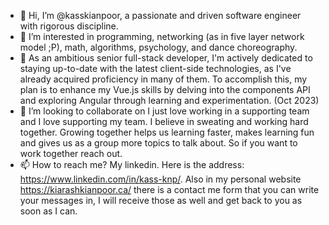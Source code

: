 - 👋 Hi, I’m @kasskianpoor, a passionate and driven software engineer with rigorous discipline.
- 👀 I’m interested in programming, networking (as in five layer network model ;P), math, algorithms, psychology, and dance choreography. 
- 🌱 As an ambitious senior full-stack developer, I'm actively dedicated to staying up-to-date with the latest client-side technologies, as I've already acquired proficiency in many of them. To accomplish this, my plan is to enhance my Vue.js skills by delving into the components API and exploring Angular through learning and experimentation. (Oct 2023)
- 💞️ I’m looking to collaborate on I just love working in a supporting team and I love supporting my team. I believe in sweating and working hard together. Growing together helps us learning faster, makes learning fun and gives us as a group more topics to talk about. So if you want to work together reach out. 
- 📫 How to reach me? My linkedin. Here is the address: https://www.linkedin.com/in/kass-knp/. Also in my personal website https://kiarashkianpoor.ca/ there is a contact me form that you can write your messages in, I will receive those as well and get back to you as soon as I can.

<!---
kasskianpoor/kasskianpoor is a ✨ special ✨ repository because its `README.md` (this file) appears on your GitHub profile.
You can click the Preview link to take a look at your changes.
--->
